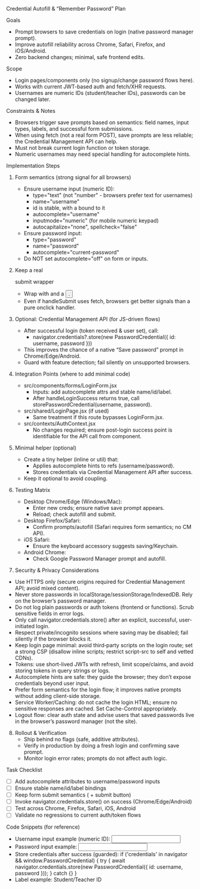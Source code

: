 Credential Autofill & “Remember Password” Plan

Goals
- Prompt browsers to save credentials on login (native password manager prompt).
- Improve autofill reliability across Chrome, Safari, Firefox, and iOS/Android.
- Zero backend changes; minimal, safe frontend edits.

Scope
- Login pages/components only (no signup/change password flows here).
- Works with current JWT-based auth and fetch/XHR requests.
- Usernames are numeric IDs (student/teacher IDs), passwords can be changed later.

Constraints & Notes
- Browsers trigger save prompts based on semantics: field names, input types, labels, and successful form submissions.
- When using fetch (not a real form POST), save prompts are less reliable; the Credential Management API can help.
- Must not break current login function or token storage.
- Numeric usernames may need special handling for autocomplete hints.

Implementation Steps
1) Form semantics (strong signal for all browsers)
   - Ensure username input (numeric ID):
     - type="text" (not "number" - browsers prefer text for usernames)
     - name="username"
     - id is stable, with a <label for="..."> bound to it
     - autocomplete="username"
     - inputmode="numeric" (for mobile numeric keypad)
     - autocapitalize="none", spellcheck="false"
   - Ensure password input:
     - type="password"
     - name="password"
     - autocomplete="current-password"
   - Do NOT set autocomplete="off" on form or inputs.

2) Keep a real <form> submit wrapper
   - Wrap with <form onSubmit={handleSubmit}> and a <button type="submit">.
   - Even if handleSubmit uses fetch, browsers get better signals than a pure onclick handler.

3) Optional: Credential Management API (for JS-driven flows)
   - After successful login (token received & user set), call:
     - navigator.credentials?.store(new PasswordCredential({ id: username, password }))
   - This improves the chance of a native “Save password” prompt in Chrome/Edge/Android.
   - Guard with feature detection; fail silently on unsupported browsers.

4) Integration Points (where to add minimal code)
   - src/components/forms/LoginForm.jsx
     - Inputs: add autocomplete attrs and stable name/id/label.
     - After handleLoginSuccess returns true, call storePasswordCredential(username, password).
   - src/shared/LoginPage.jsx (if used)
     - Same treatment if this route bypasses LoginForm.jsx.
   - src/contexts/AuthContext.jsx
     - No changes required; ensure post-login success point is identifiable for the API call from component.

5) Minimal helper (optional)
   - Create a tiny helper (inline or util) that:
     - Applies autocomplete hints to refs (username/password).
     - Stores credentials via Credential Management API after success.
   - Keep it optional to avoid coupling.

6) Testing Matrix
   - Desktop Chrome/Edge (Windows/Mac):
     - Enter new creds; ensure native save prompt appears.
     - Reload; check autofill and submit.
   - Desktop Firefox/Safari:
     - Confirm prompts/autofill (Safari requires form semantics; no CM API).
   - iOS Safari:
     - Ensure the keyboard accessory suggests saving/Keychain.
   - Android Chrome:
     - Check Google Password Manager prompt and autofill.

7) Security & Privacy Considerations
  - Use HTTPS only (secure origins required for Credential Management API; avoid mixed content).
  - Never store passwords in localStorage/sessionStorage/IndexedDB. Rely on the browser’s password manager.
  - Do not log plain passwords or auth tokens (frontend or functions). Scrub sensitive fields in error logs.
  - Only call navigator.credentials.store() after an explicit, successful, user-initiated login.
  - Respect private/incognito sessions where saving may be disabled; fail silently if the browser blocks it.
  - Keep login page minimal: avoid third‑party scripts on the login route; set a strong CSP (disallow inline scripts; restrict script-src to self and vetted CDNs).
  - Tokens: use short-lived JWTs with refresh, limit scope/claims, and avoid storing tokens in query strings or logs.
  - Autocomplete hints are safe: they guide the browser; they don’t expose credentials beyond user input.
  - Prefer form semantics for the login flow; it improves native prompts without adding client-side storage.
  - Service Worker/Caching: do not cache the login HTML; ensure no sensitive responses are cached. Set Cache-Control appropriately.
  - Logout flow: clear auth state and advise users that saved passwords live in the browser’s password manager (not the site).

8) Rollout & Verification
   - Ship behind no flags (safe, additive attributes).
   - Verify in production by doing a fresh login and confirming save prompt.
   - Monitor login error rates; prompts do not affect auth logic.

Task Checklist
- [ ] Add autocomplete attributes to username/password inputs
- [ ] Ensure stable name/id/label bindings
- [ ] Keep form submit semantics (<form> + submit button)
- [ ] Invoke navigator.credentials.store() on success (Chrome/Edge/Android)
- [ ] Test across Chrome, Firefox, Safari, iOS, Android
- [ ] Validate no regressions to current auth/token flows

Code Snippets (for reference)
- Username input example (numeric ID):
  <input id="login-username" name="username" type="text" autocomplete="username" inputmode="numeric" autocapitalize="none" spellcheck="false" />
- Password input example:
  <input id="login-password" name="password" type="password" autocomplete="current-password" />
- Store credentials after success (guarded):
  if ('credentials' in navigator && window.PasswordCredential) {
    try { await navigator.credentials.store(new PasswordCredential({ id: username, password })); } catch {}
  }
- Label example:
  <label for="login-username">Student/Teacher ID</label>


